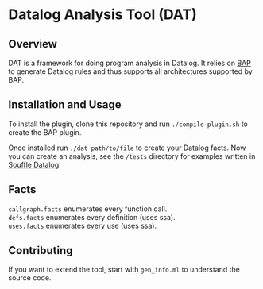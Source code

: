 # Datalog Analysis Tool (DAT)

## Overview
DAT is a framework for doing program analysis in Datalog. It relies on [BAP](https://github.com/BinaryAnalysisPlatform/bap) to generate Datalog rules and thus supports all architectures supported by BAP.

## Installation and Usage

To install the plugin, clone this repository and run `./compile-plugin.sh` to create the BAP plugin.

Once installed run `./dat path/to/file` to create your Datalog facts. Now you can create an analysis, see the `/tests` directory for examples written in [Souffle Datalog](https://souffle-lang.github.io/).

## Facts

`callgraph.facts` enumerates every function call.\
`defs.facts` enumerates every definition (uses ssa).\
`uses.facts` enumerates every use (uses ssa).

## Contributing

If you want to extend the tool, start with `gen_info.ml` to understand the source code.